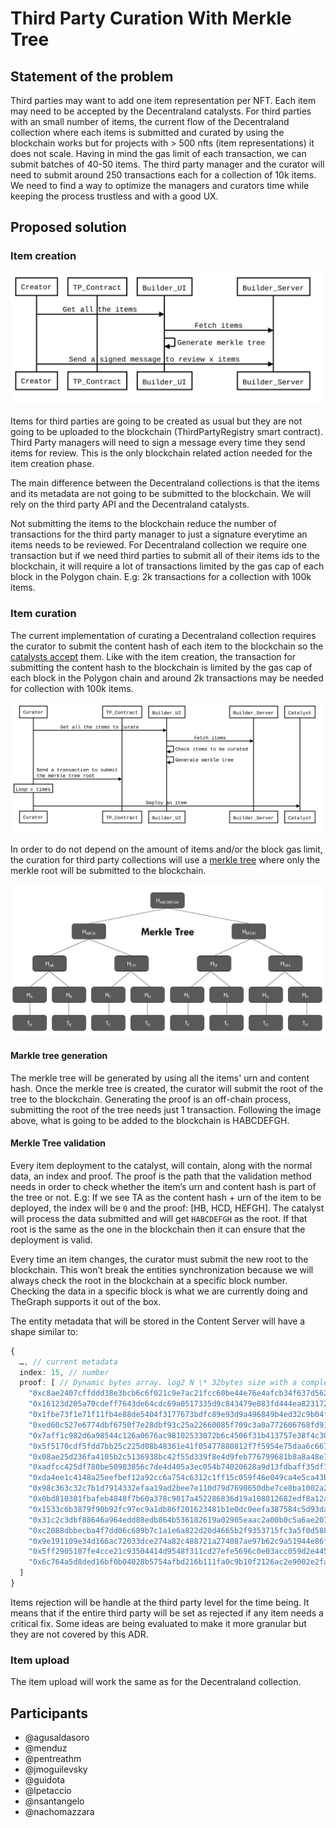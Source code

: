 # Third Party Curation With Merkle Tree

## Statement of the problem

Third parties may want to add one item representation per NFT. Each item may need to be accepted by the Decentraland catalysts. For third parties with an small number of items, the current flow of the Decentraland collection where each items is submitted and curated by using the blockchain works but for projects with > 500 nfts (item representations) it does not scale. Having in mind the gas limit of each transaction, we can submit batches of 40-50 items. The third party manager and the curator will need to submit around 250 transactions each for a collection of 10k items. We need to find a way to optimize the managers and curators time while keeping the process trustless and with a good UX.

## Proposed solution

### Item creation

![resources/ADR-55/fig-approve-items-2.svg](resources/ADR-55/fig-approve-items-2.svg)

Items for third parties are going to be created as usual but they are not going to be uploaded to the blockchain (ThirdPartyRegistry smart contract). Third Party managers will need to sign a message every time they send items for review. This is the only blockchain related action needed for the item creation phase.

The main difference between the Decentraland collections is that the items and its metadata are not going to be submitted to the blockchain. We will rely on the third party API and the Decentraland catalysts.

Not submitting the items to the blockchain reduce the number of transactions for the third party manager to just a signature everytime an items needs to be reviewed. For Decentraland collection we require one transaction but if we need third parties to submit all of their items ids to the blockchain, it will require a lot of transactions limited by the gas cap of each block in the Polygon chain. E.g: 2k transactions for a collection with 100k items.

### Item curation

The current implementation of curating a Decentraland collection requires the curator to submit the content hash of each item to the blockchain so the [catalysts accept](./ADR-41-collection-items-approval-flow-enhancement.md) them. Like with the item creation, the transaction for submitting the content hash to the blockchain is limited by the gas cap of each block in the Polygon chain and around 2k transactions may be needed for collection with 100k items.

![resources/ADR-55/fig-approve-items.svg](resources/ADR-55/fig-approve-items.svg)

In order to do not depend on the amount of items and/or the block gas limit, the curation for third party collections will use a [merkle tree](https://www.forex.academy/understanding-merkle-tree-its-importance-in-blockchain/) where only the merkle root will be submitted to the blockchain.

![resources/ADR-55/Merkle-Tree.jpeg](resources/ADR-55/Merkle-Tree.jpeg)

#### Markle tree generation

The merkle tree will be generated by using all the items' urn and content hash. Once the merkle tree is created, the curator will submit the root of the tree to the blockchain. Generating the proof is an off-chain process, submitting the root of the tree needs just 1 transaction. Following the image above, what is going to be added to the blockchain is HABCDEFGH.

#### Merkle Tree validation

Every item deployment to the catalyst, will contain, along with the normal data, an index and proof. The proof is the path that the validation method needs in order to check whether the item’s urn and content hash is part of the tree or not. E.g: If we see TA as the content hash + urn of the item to be deployed, the index will be `0` and the proof: [HB, HCD, HEFGH]. The catalyst will process the data submitted and will get `HABCDEFGH` as the root. If that root is the same as the one in the blockchain then it can ensure that the deployment is valid.

Every time an item changes, the curator must submit the new root to the blockchain. This won’t break the entities synchronization because we will always check the root in the blockchain at a specific block number. Checking the data in a specific block is what we are currently doing and TheGraph supports it out of the box.

The entity metadata that will be stored in the Content Server will have a shape similar to:

```typescript
{
  …, // current metadata
  index: 15, // number
  proof: [ // Dynamic bytes array. log2 N \* 32bytes size with a complexity of O(log2 N). Where N is the number of items.
    "0xc8ae2407cffddd38e3bcb6c6f021c9e7ac21fcc60be44e76e4afcb34f637d562",
    "0x16123d205a70cdeff7643de64cdc69a0517335d9c843479e083fd444ea823172",
    "0x1fbe73f1e71f11fb4e88de5404f3177673bdfc89e93d9a496849b4ed32c9b04f",
    "0xed60c527e6774dbf6750f7e28dbf93c25a22660085f709c3a0a772606768fd91",
    "0x7aff1c982d6a98544c126a0676ac98102533072b6c4506f31b413757e38f4c30",
    "0x5f5170cdf5fdd7bb25c225d08b48361e41f05477880812f7f5954e75daa6c667",
    "0x08ae25d236fa4105b2c5136938bc42f55d339f8e4d9feb776799681b8a8a48e7",
    "0xadfcc425df780be50983856c7de4d405a3ec054b74020628a9d13fdbaff35df7",
    "0xda4ee1c4148a25eefbef12a92cc6a754c6312c1ff15c059f46e049ca4e5ca43b",
    "0x98c363c32c7b1d7914332efaa19ad2bee7e110d79d7690650dbe7ce8ba1002a2",
    "0x0bd810301fbafeb4848f7b60a378c9017a452286836d19a108812682edf8a12a",
    "0x1533c6b3879f90b92fc97ec9a1db86f201623481b1e0dc0eefa387584c5d93da",
    "0x31c2c3dbf88646a964edd88edb864b536182619a02905eaac2a00b0c5a6ae207",
    "0xc2088dbbecba4f7dd06c689b7c1a1e6a822d20d4665b2f9353715fc3a5f0d588",
    "0x9e191109e34d166ac72033dce274a82c488721a274087ae97b62c9a51944e86f",
    "0x5ff2905107fe4cce21c93504414d9548f311cd27efe5696c0e03acc059d2e445",
    "0x6c764a5d8ded16bf0b04028b5754afbd216b111fa0c9b10f2126ac2e9002e2fa"
  ]
}
```

Items rejection will be handle at the third party level for the time being. It means that if the entire third party will be set as rejected if any item needs a critical fix. Some ideas are being evaluated to make it more granular but they are not covered by this ADR.

### Item upload

The item upload will work the same as for the Decentraland collection.

## Participants

- @agusaldasoro
- @menduz
- @pentreathm
- @jmoguilevsky
- @guidota
- @lpetaccio
- @nsantangelo
- @nachomazzara
